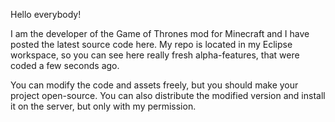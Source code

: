 Hello everybody!

I am the developer of the Game of Thrones mod for Minecraft and I have posted the latest source code here. My repo is located in my Eclipse workspace, so you can see here really fresh alpha-features, that were coded a few seconds ago.

You can modify the code and assets freely, but you should make your project open-source. You can also distribute the modified version and install it on the server, but only with my permission.
